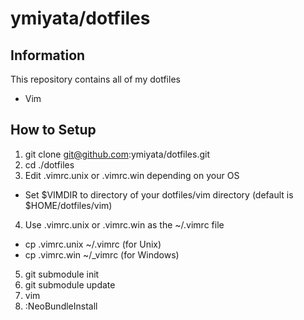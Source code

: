 ymiyata/dotfiles
========

Information
--------
This repository contains all of my dotfiles

- Vim

How to Setup
--------
1. git clone git@github.com:ymiyata/dotfiles.git
2. cd ./dotfiles
3. Edit .vimrc.unix or .vimrc.win depending on your OS
 - Set $VIMDIR to directory of your dotfiles/vim directory (default is $HOME/dotfiles/vim)
4. Use .vimrc.unix or .vimrc.win as the ~/.vimrc file
 - cp .vimrc.unix ~/.vimrc (for Unix)
 - cp .vimrc.win ~/_vimrc (for Windows)
5. git submodule init
6. git submodule update
7. vim
8. :NeoBundleInstall
